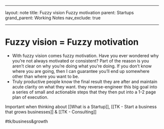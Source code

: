 - - - -
layout: note
title: Fuzzy vision Fuzzy motivation
parent: Startups
grand_parent: Working Notes
nav_exclude: true

- - - -
# Fuzzy vision = Fuzzy motivation
* With fuzzy vision comes fuzzy motivation. Have you ever wondered why you’re not always motivated or consistent? Part of the reason is you aren’t clear on why you’re doing what you’re doing. If you don’t know where you are going, then I can guarantee you’ll end up somewhere other than where you want to be.
* Truly productive people know the final result they are after and maintain acute clarity on what they want. they reverse-engineer this big goal into a series of small and actionable steps that they then put into a 1-2 page plan of execution.

Important when thinking about [[What is a Startup]], [[TK - Start a business that grows businesses]] & [[TK - Consulting]]

#tk/business&growth
